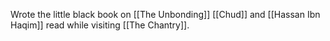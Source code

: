 Wrote the little black book on [[The Unbonding]] [[Chud]] and [[Hassan Ibn Haqim]] read while visiting [[The Chantry]].